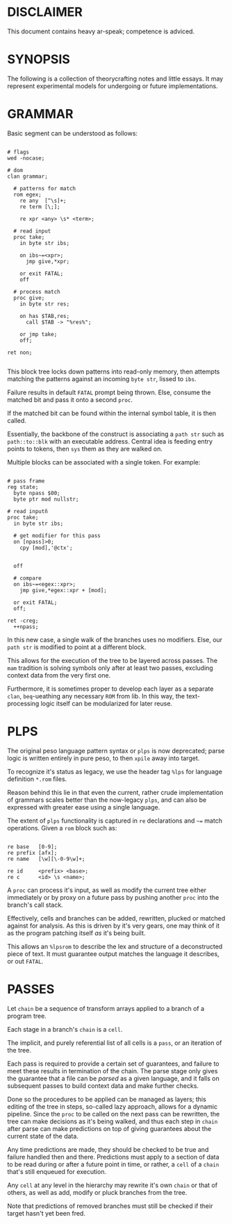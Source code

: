 # DISCLAIMER

This document contains heavy ar-speak; competence is adviced.

# SYNOPSIS

The following is a collection of theorycrafting notes and little essays. It may represent experimental models for undergoing or future implementations.

# GRAMMAR

Basic segment can be understood as follows:

```$

# flags
wed -nocase;

# dom
clan grammar;

  # patterns for match
  rom egex;
    re any  [^\s]+;
    re term [\;];

    re xpr <any> \s* <term>;

  # read input
  proc take;
    in byte str ibs;

    on ibs~=<xpr>;
      jmp give,*xpr;

    or exit FATAL;
    off

  # process match
  proc give;
    in byte str res;

    on has $TAB,res;
      call $TAB -> "%res%";

    or jmp take;
    off;

ret non;


```

This block tree locks down patterns into read-only memory, then attempts matching the patterns against an incoming `byte str`, lissed to `ibs`.

Failure results in default `FATAL` prompt being thrown. Else, consume the matched bit and pass it onto a second `proc`.

If the matched bit can be found within the internal symbol table, it is then called.

Essentially, the backbone of the construct is associating a `path str` such as `path::to::blk` with an executable address. Central idea is feeding entry points to tokens, then `sys` them as they are walked on.

Multiple blocks can be associated with a single token. For example:


```$

# pass frame
reg state;
  byte npass $00;
  byte ptr mod nullstr;

# read inputñ
proc take;
  in byte str ibs;

  # get modifier for this pass
  on [npass]>0;
    cpy [mod],'@ctx';
    
    
  off

  # compare
  on ibs~=<egex::xpr>;
    jmp give,*egex::xpr + [mod];

  or exit FATAL;
  off;

ret -creg;
  ++npass;

```

In this new case, a single walk of the branches uses no modifiers. Else, our `path str` is modified to point at a different block.

This allows for the execution of the tree to be layered across passes. The `mam` tradition is solving symbols only after at least two passes, excluding context data from the very first one.

Furthermore, it is sometimes proper to develop each layer as a separate `clan`, `beq`-ueathing any necessary `ROM` from lib. In this way, the text-processing logic itself can be modularized for later reuse.

# PLPS

The original peso language pattern syntax or `plps` is now deprecated; parse logic is written entirely in pure peso, to then `xpile` away into target.

To recognize it's status as legacy, we use the header tag `%lps` for language definition `*.rom` files.

Reason behind this lie in that even the current, rather crude implementation of grammars scales better than the now-legacy `plps`, and can also be expressed with greater ease using a single language.

The extent of `plps` functionality is captured in `re` declarations and `~=` match operations. Given a `rom` block such as:


```$

re base   [0-9];
re prefix [afx];
re name   [\w][\-0-9\w]+;

re id     <prefix> <base>;
re c      <id> \s <name>;

```

A `proc` can process it's input, as well as modify the current tree either immediately or by proxy on a future pass by pushing another `proc` into the branch's call stack.

Effectively, cells and branches can be added, rewritten, plucked or matched against for analysis. As this is driven by it's very gears, one may think of it as the program patching itself *as* it's being built.

This allows an `%lpsrom` to describe the lex and structure of a deconstructed piece of text. It must guarantee output matches the language it describes, or out `FATAL`.

# PASSES

Let `chain` be a sequence of transform arrays applied to a branch of a program tree.

Each stage in a branch's `chain` is a `cell`.

The implicit, and purely referential list of all cells is a `pass`, or an iteration of the tree.

Each pass is required to provide a certain set of guarantees, and failure to meet these results in termination of the chain. The parse stage only gives the guarantee that a file can be *parsed* as a given language, and it falls on subsequent passes to build context data and make further checks.

Done so the procedures to be applied can be managed as layers; this editing of the tree in steps, so-called lazy approach, allows for a dynamic pipeline. Since the `proc` to be called on the next pass can be rewritten, the tree can make decisions as it's being walked, and thus each step in `chain` after parse can make predictions on top of giving guarantees about the current state of the data.

Any time predictions are made, they should be checked to be true and failure handled then and there. Predictions must apply to a section of data to be read during or after a future point in time, or rather, a `cell` of a `chain` that's still enqueued for execution.

Any `cell` at any level in the hierarchy may rewrite it's own `chain` or that of others, as well as add, modify or pluck branches from the tree.

Note that predictions of removed branches must still be checked if their target hasn't yet been fred.
